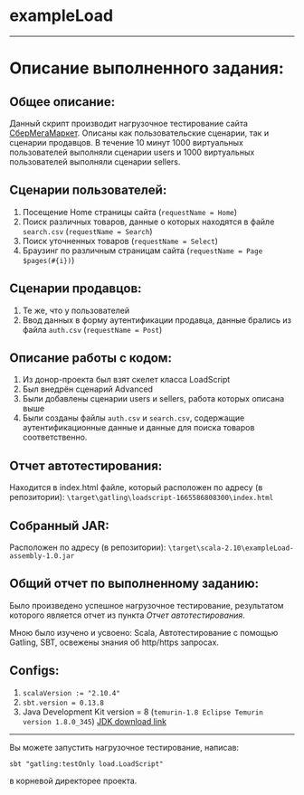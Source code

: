 # exampleLoad
____

# Описание выполненного задания:

## Общее описание:
Данный скрипт производит нагрузочное тестирование сайта [СберМегаМаркет](https://sbermegamarket.ru/). Описаны как пользовательские сценарии, так и сценарии продавцов.
В течение 10 минут 1000 виртуальных пользователей выполняли сценарии users и 1000 виртуальных пользователей выполняли сценарии sellers.


## Сценарии пользователей:
1. Посещение Home страницы сайта (```requestName = Home```)
2. Поиск различных товаров, данные о которых находятся в файле ```search.csv``` (```requestName = Search```)
3. Поиск уточненных товаров (```requestName = Select```)
4. Браузинг по различным страницам сайта (```requestName = Page $pages(#{i})```)


## Сценарии продавцов:
1. Те же, что у пользователей
2. Ввод данных в форму аутентификации продавца, данные брались из файла ```auth.csv``` (```requestName = Post```)


## Описание работы с кодом:
1. Из донор-проекта был взят скелет класса LoadScript
2. Был внедрён сценарий Advanced
3. Были добавлены сценарии users и sellers, работа которых описана выше
3. Были созданы файлы ```auth.csv``` и ```search.csv```, содержащие аутентификационные данные и данные для поиска товаров соответственно.


## Отчет автотестирования:
Находится в index.html файле, который расположен по адресу (в репозитории): ```\target\gatling\loadscript-1665586808300\index.html```


## Собранный JAR:
Расположен по адресу (в репозитории): ```\target\scala-2.10\exampleLoad-assembly-1.0.jar```


## Общий отчет по выполненному заданию:
Было произведено успешное нагрузочное тестирование, результатом которого является отчет из пункта _Отчет автотестирования_.

Мною было изучено и усвоено: Scala, Автотестирование с помощью Gatling, SBT, освежены знания об http/https запросах.


## Configs:
1. ```scalaVersion := "2.10.4"```
2. ```sbt.version = 0.13.8```
3. Java Development Kit version = 8 (```temurin-1.8 Eclipse Temurin version 1.8.0_345```) 
[JDK download link](https://adoptium.net/temurin/releases/?version=8)

____

Вы можете запустить нагрузочное тестирование, написав:
```
sbt "gatling:testOnly load.LoadScript"
```
в корневой директорее проекта.
